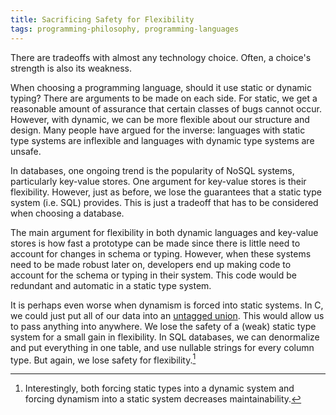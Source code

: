```yaml
---
title: Sacrificing Safety for Flexibility
tags: programming-philosophy, programming-languages
---
```


There are tradeoffs with almost any technology choice. Often, a choice's strength is also its weakness.

When choosing a programming language, should it use static or dynamic typing? There are arguments to be made on each side. For static, we get a reasonable amount of assurance that certain classes of bugs cannot occur. However, with dynamic, we can be more flexible about our structure and design. Many people have argued for the inverse: languages with static type systems are inflexible and languages with dynamic type systems are unsafe.

In databases, one ongoing trend is the popularity of NoSQL systems, particularly key-value stores. One argument for key-value stores is their flexibility. However, just as before, we lose the guarantees that a static type system (i.e. SQL) provides. This is just a tradeoff that has to be considered when choosing a database.

The main argument for flexibility in both dynamic languages and key-value stores is how fast a prototype can be made since there is little need to account for changes in schema or typing. However, when these systems need to be made robust later on, developers end up making code to account for the schema or typing in their system. This code would be redundant and automatic in a static type system.

It is perhaps even worse when dynamism is forced into static systems. In C, we could just put all of our data into an [untagged union](http://en.wikipedia.org/wiki/Union_type#Untagged_unions). This would allow us to pass anything into anywhere. We lose the safety of a (weak) static type system for a small gain in flexibility. In SQL databases, we can denormalize and put everything in one table, and use nullable strings for every column type. But again, we lose safety for flexibility.[^1]

[^1]: Interestingly, both forcing static types into a dynamic system and forcing dynamism into a static system decreases maintainability.
